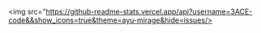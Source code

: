 <img src="https://github-readme-stats.vercel.app/api?username=3ACE-code&&show_icons=true&theme=ayu-mirage&hide=issues/>
